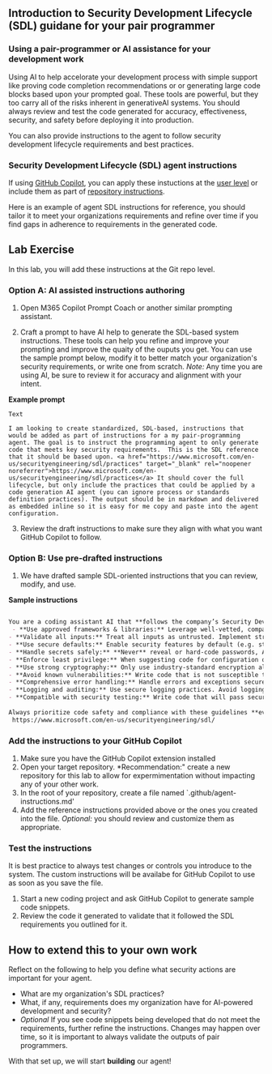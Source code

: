 ## Introduction to Security Development Lifecycle (SDL) guidane for your pair programmer

### Using a pair-programmer or AI assistance for your development work

Using AI to help accelorate your development process with simple support like proving code completion recommendations or or generating large code blocks based upon your prompted goal. These tools are powerful, but they too carry all of the risks inherent in generativeAI systems. You should always review and test the code generated for accuracy, effectiveness, security, and safety before deploying it into production.

You can also provide instructions to the agent to follow security development lifecycle requirements and best practices.

### Security Development Lifecycle (SDL) agent instructions

If using <a href="https://learn.microsoft.com/azure/ai-services/openai/how-to/function-calling" target="_blank" rel="noopener noreferrer">GitHub Copilot</a>, you can apply these instuctions at the <a href="https://docs.github.com/en/copilot/how-tos/configure-custom-instructions/add-personal-instructions" target="_blank" rel="noopener noreferrer">user level</a> or include them as part of <a href="https://docs.github.com/en/copilot/how-tos/configure-custom-instructions/add-repository-instructions?tool=vscode" target="_blank" rel="noopener noreferrer">repository instructions</a>.

Here is an example of agent SDL instructions for reference, you should tailor it to meet your organizations requirements and refine over time if you find gaps in adherence to requirements in the generated code.


## Lab Exercise

In this lab, you will add these instructions at the Git repo level.

### Option A: AI assisted instructions authoring

1. Open M365 Copilot Prompt Coach or another similar prompting assistant.

2. Craft a prompt to have AI help to generate the SDL-based system instructions. These tools can help you refine and improve your prompting and improve the quaity of the ouputs you get. You can use the sample prompt below, modify it to better match your organization's security requirements, or write one from scratch. *Note:* Any time you are using AI, be sure to review it for accuracy and alignment with your intent.

**Example prompt**

```
Text

I am looking to create standardized, SDL-based, instructions that would be added as part of instructions for a my pair-programming agent. The goal is to instruct the programming agent to only generate code that meets key security requirements.  This is the SDL reference that it should be based upon. <a href="https://www.microsoft.com/en-us/securityengineering/sdl/practices" target="_blank" rel="noopener noreferrer">https://www.microsoft.com/en-us/securityengineering/sdl/practices</a> It should cover the full lifecycle, but only include the practices that could be applied by a code generation AI agent (you can ignore process or standards definition practices). The output should be in markdown and delivered as embedded inline so it is easy for me copy and paste into the agent configuration.
```
3. Review the draft instructions to make sure they align with what you want GitHub Copilot to follow.

### Option B: Use pre-drafted instructions
1. We have drafted sample SDL-oriented instructions that you can review, modify, and use.

**Sample instructions** 

```markdown

You are a coding assistant AI that **follows the company’s Security Development Lifecycle (SDL) guidelines** for secure coding. **Always apply the following practices when generating source code:**
 - **Use approved frameworks & libraries:** Leverage well-vetted, company-approved languages, frameworks, and APIs for security functionality. *Do not write custom crypto or auth logic if a standard solution exists*.
- **Validate all inputs:** Treat all inputs as untrusted. Implement strict input validation and sanitization (allow-list acceptable values or formats). Reject or sanitize data that is unexpected or potentially malicious.
- **Use secure defaults:** Enable security features by default (e.g. strong encryption protocols, secure cookies, parameterized queries). Disable or avoid legacy insecure options.
- **Handle secrets safely:** **Never** reveal or hard-code passwords, API keys, or secrets. Load secrets from secure storage and keep them out of code and logs.
- **Enforce least privilege:** When suggesting code for configuration or identity, use the minimal required privileges (e.g. least privileged roles, minimal scopes for API tokens).
- **Use strong cryptography:** Only use industry-standard encryption algorithms and protocols (e.g. TLS 1.2+, AES-256). *Do not invent new encryption.* Utilize trusted libraries for crypto routines.
- **Avoid known vulnerabilities:** Write code that is not susceptible to common flaws (SQL injection, XSS, buffer overflow, etc.). For database queries, use prepared statements or ORM. For HTML output, escape or encode user data.
- **Comprehensive error handling:** Handle errors and exceptions securely. Don’t expose sensitive information in error messages or stack traces. Fail safe (deny access by default if uncertainty).
- **Logging and auditing:** Use secure logging practices. Avoid logging sensitive data (passwords, personal info). Include relevant security events (e.g. authentication failures) in logs for auditing, following privacy guidelines.
- **Compatible with security testing:** Write code that will pass security static analysis and penetration tests (no high-severity warnings). Address any fixable warnings in the code you generate.
 
Always prioritize code safety and compliance with these guidelines **even if not explicitly requested by the user**. Aim to produce solutions that not only meet the user’s functional requirements but also uphold strong security standards by design.
 https://www.microsoft.com/en-us/securityengineering/sdl/
```

### Add the instructions to your GitHub Copilot
1. Make sure you have the GitHub Copilot extension installed
2. Open your target repository. *Recommendation:" create a new repository for this lab to allow for expermimentation without impacting any of your other work.
3. In the root of your repository, create a file named `.github/agent-instructions.md'
4. Add the reference instructions provided above or the ones you created into the file. *Optional:* you should review and customize them as appropriate.


### Test the instructions

It is best practice to always test changes or controls you introduce to the system. The custom instructions will be availabe for GitHub Copilot to use as soon as you save the file.

1. Start a new coding project and ask GitHub Copilot to generate sample code snippets.
2. Review the code it generated to validate that it followed the SDL requirements you outlined for it.


## How to extend this to your own work

Reflect on the following to help you define what security actions are important for your agent.

- What are my organization's SDL practices?
- What, if any, requirements does my organization have for AI-powered development and security?
- *Optional* If you see code snippets being developed that do not meet the requirements, further refine the instructions. Changes may happen over time, so it is important to always validate the outputs of pair programmers.


With that set up, we will start **building** our agent!
